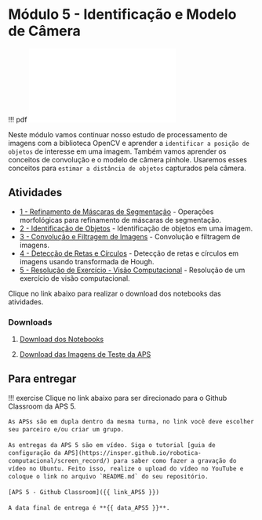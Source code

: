 # Módulo 5 - Identificação e Modelo de Câmera

!!! pdf
    ![](slides.pdf)

Neste módulo vamos continuar nosso estudo de processamento de imagens com a biblioteca OpenCV e aprender a `identificar a posição de objetos` de interesse em uma imagem. Também vamos aprender os conceitos de convolução e o modelo de câmera pinhole. Usaremos esses conceitos para `estimar a distância de objetos` capturados pela câmera.

## Atividades

- [1 - Refinamento de Máscaras de Segmentação](atividades/1-morfologia.ipynb) - Operações morfológicas para refinamento de máscaras de segmentação.
- [2 - Identificação de Objetos](atividades/2-identificacao.ipynb) - Identificação de objetos em uma imagem.
- [3 - Convolução e Filtragem de Imagens](atividades/3-canny-filtros.ipynb) - Convolução e filtragem de imagens.
- [4 - Detecção de Retas e Círculos](atividades/4-retas-circulos.ipynb) - Detecção de retas e círculos em imagens usando transformada de Hough.
- [5 - Resolução de Exercício - Visão Computacional](atividades/51-enunciado.md) - Resolução de um exercício de visão computacional.

Clique no link abaixo para realizar o download dos notebooks das atividades.

### Downloads

1. [Download dos Notebooks](atividades_cap_5.zip)

2. [Download das Imagens de Teste da APS](fig_aps5.zip)

## Para entregar

!!! exercise
    Clique no link abaixo para ser direcionado para o Github Classroom da APS 5.

    As APSs são em dupla dentro da mesma turma, no link você deve escolher seu parceiro e/ou criar um grupo.

    As entregas da APS 5 são em vídeo. Siga o tutorial [guia de configuração da APS](https://insper.github.io/robotica-computacional/screen_record/) para saber como fazer a gravação do vídeo no Ubuntu. Feito isso, realize o upload do vídeo no YouTube e coloque o link no arquivo `README.md` do seu repositório.

    [APS 5 - Github Classroom]({{ link_APS5 }})

    A data final de entrega é **{{ data_APS5 }}**.